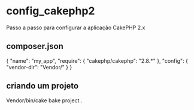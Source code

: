 # config_cakephp2
Passo a passo para configurar a aplicação CakePHP 2.x

## composer.json
{
  "name": "my_app",
  "require": {
    "cakephp/cakephp": "2.8.*"
  },
  "config": {
    "vendor-dir": "Vendor/"
  }
}

## criando um projeto
Vendor/bin/cake bake project .
